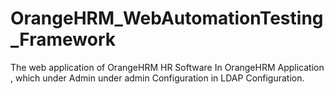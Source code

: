 # OrangeHRM_WebAutomationTesting_Framework
The web application of OrangeHRM HR Software In OrangeHRM Application , which under Admin under admin Configuration in LDAP Configuration.
